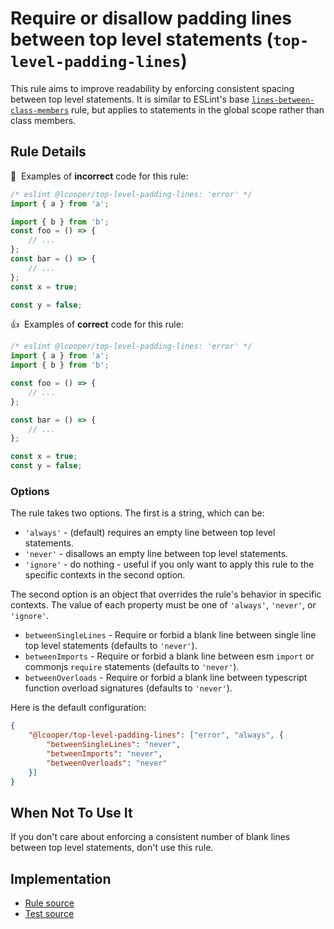 # Require or disallow padding lines between top level statements (`top-level-padding-lines`)

This rule aims to improve readability by enforcing consistent spacing between top level statements. It is similar to ESLint's base [`lines-between-class-members`](https://eslint.org/docs/rules/lines-between-class-members) rule, but applies to statements in the global scope rather than class members.

## Rule Details

:no_entry_sign:&nbsp; Examples of **incorrect** code for this rule:

```js
/* eslint @lcooper/top-level-padding-lines: 'error' */
import { a } from 'a';

import { b } from 'b';
const foo = () => {
    // ...
};
const bar = () => {
    // ...
};
const x = true;

const y = false;
```

:thumbsup:&nbsp; Examples of **correct** code for this rule:

```js
/* eslint @lcooper/top-level-padding-lines: 'error' */
import { a } from 'a';
import { b } from 'b';

const foo = () => {
    // ...
};

const bar = () => {
    // ...
};

const x = true;
const y = false;
```

### Options

The rule takes two options. The first is a string, which can be:

* `'always'` - (default) requires an empty line between top level statements.
* `'never'` - disallows an empty line between top level statements.
* `'ignore'` - do nothing - useful if you only want to apply this rule to the specific contexts in the second option.

The second option is an object that overrides the rule's behavior in specific contexts. The value of each property must be one of `'always'`, `'never'`, or `'ignore'`.

 * `betweenSingleLines` - Require or forbid a blank line between single line top level statements (defaults to `'never'`).
 * `betweenImports` - Require or forbid a blank line between esm `import` or commonjs `require` statements (defaults to `'never'`).
 * `betweenOverloads` - Require or forbid a blank line between typescript function overload signatures (defaults to `'never'`).

Here is the default configuration:

```json
{
    "@lcooper/top-level-padding-lines": ["error", "always", {
        "betweenSingleLines": "never",
        "betweenImports": "never",
        "betweenOverloads": "never"
    }]
}
```

## When Not To Use It

If you don't care about enforcing a consistent number of blank lines between top level statements, don't use this rule.

## Implementation

- [Rule source](../../lib/rules/top-level-padding-lines.js)
- [Test source](../../lib/rules/top-level-padding-lines.test.js)
